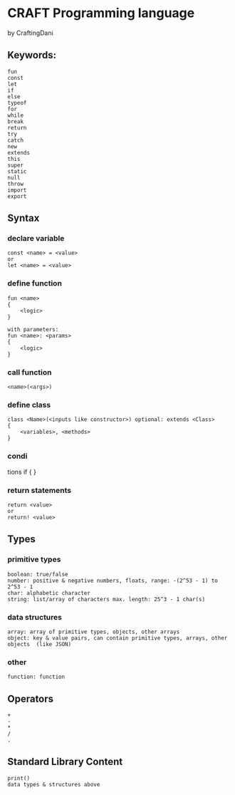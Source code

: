 # CRAFT Programming language
by CraftingDani



## Keywords:
    fun
    const
    let
    if
    else
    typeof
    for
    while
    break
    return
    try
    catch
    new
    extends
    this
    super
    static
    null
    throw
    import
    export


## Syntax
### declare variable
    const <name> = <value>
    or
    let <name> = <value>
    
### define function
    fun <name>
    {
        <logic>
    }
    
    with parameters:
    fun <name>: <params>
    {
        <logic>
    }
    
### call function
    <name>(<args>)
    
### define class
    class <Name>(<inputs like constructor>) optional: extends <Class>
    {
        <variables>, <methods>
    }
### condi
tions
    if <condition>
    {
        <logic>
    }
    
### return statements
    return <value>
    or
    return! <value>


## Types
### primitive types
    boolean: true/false
    number: positive & negative numbers, floats, range: -(2^53 - 1) to 2^53 - 1
    char: alphabetic character
    string: list/array of characters max. length: 25^3 - 1 char(s)
### data structures
    array: array of primitive types, objects, other arrays
    object: key & value pairs, can contain primitive types, arrays, other objects  (like JSON)
### other
    function: function


## Operators
    +
    -
    *
    /
    .


## Standard Library Content
    print()
    data types & structures above
